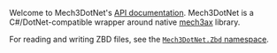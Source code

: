 Welcome to Mech3DotNet's [API documentation](api/Mech3DotNet.yml). Mech3DotNet is a C#/DotNet-compatible wrapper around native [mech3ax](https://github.com/TerranMechworks/mech3ax/) library.

For reading and writing ZBD files, see the [`Mech3DotNet.Zbd` namespace](api/Mech3DotNet.Zbd.yml).
